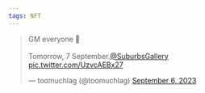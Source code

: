 ```yaml
---
tags: NFT
---
```


<blockquote class="twitter-tweet"><p lang="en" dir="ltr">GM everyone 💙<br><br>Tomorrow, 7 September.<a href="https://twitter.com/SuburbsGallery?ref_src=twsrc%5Etfw">@SuburbsGallery</a> <a href="https://t.co/UzvcAEBx27">pic.twitter.com/UzvcAEBx27</a></p>&mdash; toomuchlag (@toomuchlag) <a href="https://twitter.com/toomuchlag/status/1699246813952491570?ref_src=twsrc%5Etfw">September 6, 2023</a></blockquote> <script async src="https://platform.twitter.com/widgets.js" charset="utf-8"></script>
